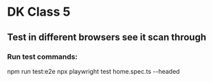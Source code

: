 # DK Class 5 
## Test in different browsers see it scan through

### Run test commands:
npm run test:e2e
npx playwright test home.spec.ts --headed
